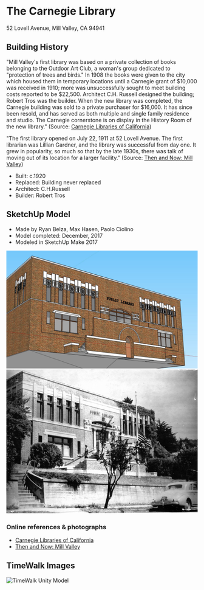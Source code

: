 # The Carnegie Library
52 Lovell Avenue, Mill Valley, CA 94941

## Building History

"Mill Valley's first library was based on a private collection of books belonging to the Outdoor Art Club, a woman's group dedicated to "protection of trees and birds." In 1908 the books were given to the city which housed them in temporary locations until a Carnegie grant of $10,000 was received in 1910; more was unsuccessfully sought to meet building costs reported to be $22,500. Architect C.H. Russell designed the building; Robert Tros was the builder. When the new library was completed, the Carnegie building was sold to a private purchaser for $16,000. It has since been resold, and has served as both multiple and single family residence and studio. The Carnegie cornerstone is on display in the History Room of the new library." (Source: [Carnegie Libraries of California](http://www.carnegie-libraries.org/california/millvalley.html))

"The first library opened on July 22, 1911 at 52 Lovell Avenue. The first librarian was Lillian Gardner, and the library was successful from day one. It grew in popularity, so much so that by the late 1930s, there was talk of moving out of its location for a larger facility." (Source: [Then and Now: Mill Valley](https://patch.com/california/millvalley/then-and-now-mill-valley-library))

- Built: c.1920
- Replaced: Building never replaced
- Architect: C.H.Russell
- Builder: Robert Tros

## SketchUp Model
- Made by Ryan Belza, Max Hasen, Paolo Ciolino
- Model completed: December, 2017
- Modeled in SketchUp Make 2017

![SketchUp Make 2017 model screenshot](carnegie-library-1920.jpg)
![Exterior photo c.1920?](carnegie-library-photo.jpg)

### Online references & photographs
- [Carnegie Libraries of California](http://www.carnegie-libraries.org/california/millvalley.html)
- [Then and Now: Mill Valley](https://patch.com/california/millvalley/then-and-now-mill-valley-library)

## TimeWalk Images
![TimeWalk Unity Model](tbd)
